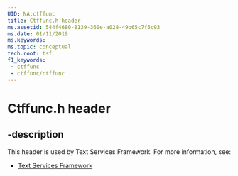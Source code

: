 ```yaml
---
UID: NA:ctffunc
title: Ctffunc.h header
ms.assetid: 544f4680-8139-360e-a028-49b65c7f5c93
ms.date: 01/11/2019
ms.keywords: 
ms.topic: conceptual
tech.root: tsf
f1_keywords:
 - ctffunc
 - ctffunc/ctffunc
---
```


# Ctffunc.h header


## -description

This header is used by Text Services Framework. For more information, see:

- [Text Services Framework](../_tsf/index.md)

